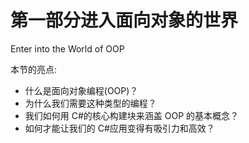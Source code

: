 # 第一部分进入面向对象的世界

Enter into the World of OOP

本节的亮点:

*   什么是面向对象编程(OOP)？
*   为什么我们需要这种类型的编程？
*   我们如何用 C#的核心构建块来涵盖 OOP 的基本概念？
*   如何才能让我们的 C#应用变得有吸引力和高效？